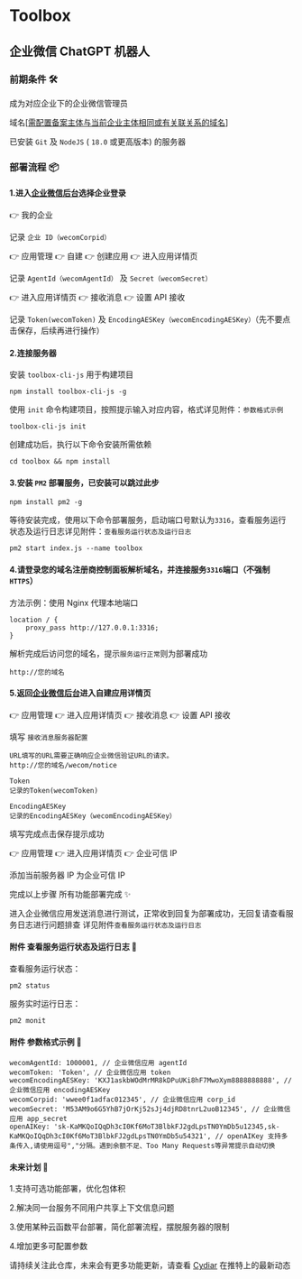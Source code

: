 # Toolbox

## 企业微信 ChatGPT 机器人

### 前期条件 🛠

成为对应企业下的企业微信管理员

域名[[需配置备案主体与当前企业主体相同或有关联关系的域名](https://open.work.weixin.qq.com/wwopen/common/readDocument/40754)]

已安装 `Git` 及 `NodeJS` ( `18.0` 或更高版本) 的服务器

### 部署流程 📦

#### 1.进入[企业微信后台](https://work.weixin.qq.com/)选择企业登录

👉 我的企业

记录 `企业 ID（wecomCorpid）`

👉 应用管理 👉 自建 👉 创建应用 👉 进入应用详情页

记录 `AgentId（wecomAgentId）` 及 `Secret（wecomSecret）`

👉 进入应用详情页 👉 接收消息 👉 设置 API 接收

记录 `Token(wecomToken)` 及 `EncodingAESKey（wecomEncodingAESKey）`（先不要点击保存，后续再进行操作）

#### 2.连接服务器

安装 `toolbox-cli-js` 用于构建项目

```
npm install toolbox-cli-js -g
```

使用 `init` 命令构建项目，按照提示输入对应内容，格式详见附件：`参数格式示例`

```
toolbox-cli-js init
```

创建成功后，执行以下命令安装所需依赖

```
cd toolbox && npm install
```

#### 3.安装 `PM2` 部署服务，已安装可以跳过此步

```
npm install pm2 -g
```

等待安装完成，使用以下命令部署服务，启动端口号默认为`3316`，查看服务运行状态及运行日志详见附件：`查看服务运行状态及运行日志`

```
pm2 start index.js --name toolbox
```

#### 4.请登录您的域名注册商控制面板解析域名，并连接服务`3316`端口（不强制 `HTTPS`）

方法示例：使用 Nginx 代理本地端口

```
location / {
    proxy_pass http://127.0.0.1:3316;
}
```

解析完成后访问您的域名，提示`服务运行正常`则为部署成功

```
http://您的域名
```

#### 5.返回[企业微信后台](https://work.weixin.qq.com/)进入自建应用详情页

👉 应用管理 👉 进入应用详情页 👉 接收消息 👉 设置 API 接收

填写 `接收消息服务器配置`

```
URL填写的URL需要正确响应企业微信验证URL的请求。
http://您的域名/wecom/notice

Token
记录的Token(wecomToken)

EncodingAESKey
记录的EncodingAESKey（wecomEncodingAESKey）
```

填写完成点击保存提示成功

👉 应用管理 👉 进入应用详情页 👉 企业可信 IP

添加当前服务器 IP 为企业可信 IP

完成以上步骤 所有功能部署完成 ✨

进入企业微信应用发送消息进行测试，正常收到回复为部署成功，无回复请查看服务日志进行问题排查 详见附件`查看服务运行状态及运行日志`

#### 附件 查看服务运行状态及运行日志 📎

查看服务运行状态：

```
pm2 status
```

服务实时运行日志：

```
pm2 monit
```

#### 附件 参数格式示例 📎

```
wecomAgentId: 1000001, // 企业微信应用 agentId
wecomToken: 'Token', // 企业微信应用 token
wecomEncodingAESKey: 'KXJ1askbWOdMrMR8kDPuUKi8hF7MwoXym8888888888', // 企业微信应用 encodingAESKey
wecomCorpid: 'wwee0f1adfac012345', // 企业微信应用 corp_id
wecomSecret: 'M53AM9o6G5YhB7jOrKj52sJj4djRD8tnrL2uoB12345', // 企业微信应用 app_secret
openAIKey: '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,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', // openAIKey 支持多条传入,请使用逗号","分隔。遇到余额不足、Too Many Requests等异常提示自动切换
```

#### 未来计划 📆

1.支持可选功能部署，优化包体积

2.解决同一台服务不同用户共享上下文信息问题

3.使用某种云函数平台部署，简化部署流程，摆脱服务器的限制

4.增加更多可配置参数

请持续关注此仓库，未来会有更多功能更新，请查看 [Cydiar](https://twitter.com/Cydiar404) 在推特上的最新动态
